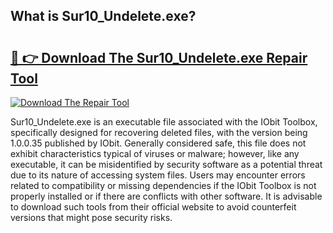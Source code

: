 ## What is Sur10_Undelete.exe? 

# <h2><a href="https://exedetect.com/download.php?Sur10_Undelete.exe">🔗 👉 Download The Sur10_Undelete.exe Repair Tool</a></h2>

[![Download The Repair Tool](https://exedetect.com/download-button.jpg)](https://exedetect.com/download.php?Sur10_Undelete.exe)

Sur10_Undelete.exe is an executable file associated with the IObit Toolbox, specifically designed for recovering deleted files, with the version being 1.0.0.35 published by IObit. Generally considered safe, this file does not exhibit characteristics typical of viruses or malware; however, like any executable, it can be misidentified by security software as a potential threat due to its nature of accessing system files. Users may encounter errors related to compatibility or missing dependencies if the IObit Toolbox is not properly installed or if there are conflicts with other software. It is advisable to download such tools from their official website to avoid counterfeit versions that might pose security risks.